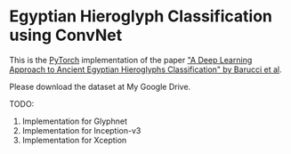 # Egyptian Hieroglyph Classification using ConvNet

This is the [PyTorch](https://pytorch.org/) implementation of the paper ["A Deep Learning Approach to Ancient Egyptian Hieroglyphs Classification" by Barucci et al](https://ieeexplore.ieee.org/stamp/stamp.jsp?arnumber=9528382&tag=1).

Please download the dataset at My Google Drive.

TODO:
1. Implementation for Glyphnet
2. Implementation for Inception-v3
3. Implementation for Xception
